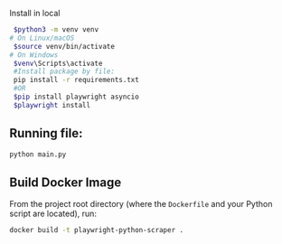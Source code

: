 
Install in local
```bash
 $python3 -m venv venv
# On Linux/macOS
 $source venv/bin/activate
# On Windows
 $venv\Scripts\activate
 #Install package by file:
 pip install -r requirements.txt
 #OR 
 $pip install playwright asyncio
 $playwright install
```

## Running file:
```bash
python main.py
```

## Build Docker Image

From the project root directory (where the `Dockerfile` and your Python script are located), run:

```bash
docker build -t playwright-python-scraper .